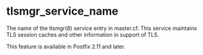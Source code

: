 # tlsmgr_service_name 

 The name of the tlsmgr(8) service entry in master.cf. This
service maintains TLS session caches and other information in support
of TLS. 

 This feature is available in Postfix 2.11 and later. 


